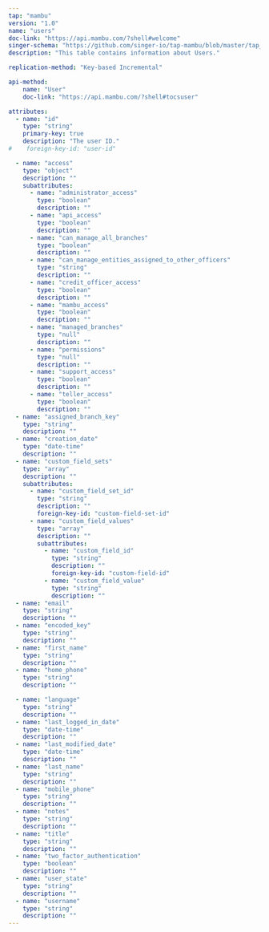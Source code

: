 ```yaml
---
tap: "mambu"
version: "1.0"
name: "users"
doc-link: "https://api.mambu.com/?shell#welcome"
singer-schema: "https://github.com/singer-io/tap-mambu/blob/master/tap_mambu/schemas/users.json"
description: "This table contains information about Users."

replication-method: "Key-based Incremental"

api-method:
    name: "User"
    doc-link: "https://api.mambu.com/?shell#tocsuser"

attributes:
  - name: "id"
    type: "string"
    primary-key: true
    description: "The user ID."
#    foreign-key-id: "user-id"

  - name: "access"
    type: "object"
    description: ""
    subattributes:
      - name: "administrator_access"
        type: "boolean"
        description: ""
      - name: "api_access"
        type: "boolean"
        description: ""
      - name: "can_manage_all_branches"
        type: "boolean"
        description: ""
      - name: "can_manage_entities_assigned_to_other_officers"
        type: "string"
        description: ""
      - name: "credit_officer_access"
        type: "boolean"
        description: ""
      - name: "mambu_access"
        type: "boolean"
        description: ""
      - name: "managed_branches"
        type: "null"
        description: ""
      - name: "permissions"
        type: "null"
        description: ""
      - name: "support_access"
        type: "boolean"
        description: ""
      - name: "teller_access"
        type: "boolean"
        description: ""
  - name: "assigned_branch_key"
    type: "string"
    description: ""
  - name: "creation_date"
    type: "date-time"
    description: ""
  - name: "custom_field_sets"
    type: "array"
    description: ""
    subattributes:
      - name: "custom_field_set_id"
        type: "string"
        description: ""
        foreign-key-id: "custom-field-set-id"
      - name: "custom_field_values"
        type: "array"
        description: ""
        subattributes:
          - name: "custom_field_id"
            type: "string"
            description: ""
            foreign-key-id: "custom-field-id"
          - name: "custom_field_value"
            type: "string"
            description: ""
  - name: "email"
    type: "string"
    description: ""
  - name: "encoded_key"
    type: "string"
    description: ""
  - name: "first_name"
    type: "string"
    description: ""
  - name: "home_phone"
    type: "string"
    description: ""

  - name: "language"
    type: "string"
    description: ""
  - name: "last_logged_in_date"
    type: "date-time"
    description: ""
  - name: "last_modified_date"
    type: "date-time"
    description: ""
  - name: "last_name"
    type: "string"
    description: ""
  - name: "mobile_phone"
    type: "string"
    description: ""
  - name: "notes"
    type: "string"
    description: ""
  - name: "title"
    type: "string"
    description: ""
  - name: "two_factor_authentication"
    type: "boolean"
    description: ""
  - name: "user_state"
    type: "string"
    description: ""
  - name: "username"
    type: "string"
    description: ""
---
```

